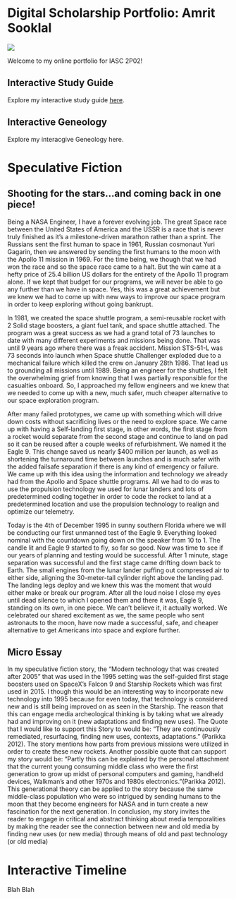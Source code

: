 # Digital Scholarship Portfolio: Amrit Sooklal

![](https://media.istockphoto.com/vectors/hand-icons-vector-id483456558?k=6&m=483456558&s=612x612&w=0&h=Lm1b3EM2bDgkAAIl4TdIqrbRli2qa02gTDUZIVC12fY=)

Welcome to my online portfolio for IASC 2P02!

## Interactive Study Guide

Explore my interactive study guide [here](2P02_InteractiveStudyGuide_Team_6.html). 

## Interactive Geneology 

Explore my interacgive Geneology here.

# Speculative Fiction 


## Shooting for the stars...and coming back in one piece!

Being a NASA Engineer, I have a forever evolving job. The great Space race between the United States of America and the USSR is a race that is never truly finished as it’s a milestone-driven marathon rather than a sprint. The Russians sent the first human to space in 1961, Russian cosmonaut Yuri Gagarin, then we answered by sending the first humans to the moon with the Apollo 11 mission in 1969. For the time being, we though that we had won the race and so the space race came to a halt. But the win came at a hefty price of 25.4 billion US dollars for the entirety of the Apollo 11 program alone. If we kept that budget for our programs, we will never be able to go any further than we have in space. Yes, this was a great achievement but we knew we had to come up with new ways to improve our space program in order to keep exploring without going bankrupt. 

  In 1981, we created the space shuttle program, a semi-reusable rocket with 2 Solid stage boosters, a giant fuel tank, and space shuttle attached. The program was a great success as we had a grand total of 73 launches to date with many different experiments and missions being done. That was until 9 years ago where there was a freak accident. Mission STS-51-L was 73 seconds into launch when Space shuttle Challenger exploded due to a mechanical failure which killed the crew on January 28th 1986. That lead us to grounding all missions until 1989. Being an engineer for the shuttles, I felt the overwhelming grief from knowing that I was partially responsible for the casualties onboard. So, I approached my fellow engineers and we knew that we needed to come up with a new, much safer, much cheaper alternative to our space exploration program. 
  
  After many failed prototypes, we came up with something which will drive down costs without sacrificing lives or the need to explore space. We came up with having a Self-landing first stage, in other words, the first stage from a rocket would separate from the second stage and continue to land on pad so it can be reused after a couple weeks of refurbishment. We named it the Eagle 9. This change saved us nearly $400 million per launch, as well as shortening the turnaround time between launches and is much safer with the added failsafe separation if there is any kind of emergency or failure. We came up with this idea using the information and technology we already had from the Apollo and Space shuttle programs. All we had to do was to use the propulsion technology we used for lunar landers and lots of predetermined coding together in order to code the rocket to land at a predetermined location and use the propulsion technology to realign and optimize our telemetry. 
  
  Today is the 4th of December 1995 in sunny southern Florida where we will be conducting our first unmanned test of the Eagle 9. Everything looked nominal with the countdown going down on the speaker from 10 to 1. The candle lit and Eagle 9 started to fly, so far so good. Now was time to see if our years of planning and testing would be successful. After 1 minute, stage separation was successful and the first stage came drifting down back to Earth. The small engines from the lunar lander puffing out compressed air to either side, aligning the 30-meter-tall cylinder right above the landing pad. The landing legs deploy and we knew this was the moment that would either make or break our program. After all the loud noise I close my eyes until dead silence to which I opened them and there it was, Eagle 9, standing on its own, in one piece. We can’t believe it, it actually worked. We celebrated our shared excitement as we, the same people who sent astronauts to the moon, have now made a successful, safe, and cheaper alternative to get Americans into space and explore further.
 
## Micro Essay

  In my speculative fiction story, the “Modern technology that was created after 2005” that was used in the 1995 setting was the self-guided first stage boosters used on SpaceX’s Falcon 9 and Starship Rockets which was first used in 2015. I though this would be an interesting way to incorporate new technology into 1995 because for even today, that technology is considered new and is still being improved on as seen in the Starship. The reason that this can engage media archeological thinking is by taking what we already had and improving on it (new adaptations and finding new uses). The Quote that I would like to support this Story to would be: “They are continuously remediated, resurfacing, finding new uses, contexts, adaptations.” (Parikka 2012). The story mentions how parts from previous missions were utilized in order to create these new rockets. Another possible quote that can support my story would be: “Partly this can be explained by the personal attachment that the current young consuming middle class who were the first generation to grow up midst of personal computers and gaming, handheld devices, Walkman’s and other 1970s and 1980s electronics.”(Parikka 2012). This generational theory can be applied to the story because the same middle-class population who were so intrigued by sending humans to the moon that they become engineers for NASA and in turn create a new fascination for the next generation. In conclusion, my story invites the reader to engage in critical and abstract thinking about media temporalities by making the reader see the connection between new and old media by finding new uses (or new media) through means of old and past technology (or old media)


# Interactive Timeline 

Blah Blah
